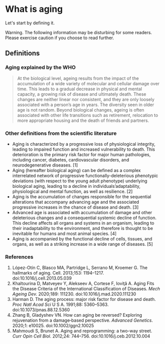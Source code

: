 # What is aging

Let's start by defining it. 

Warning. The following information may be disturbing for some readers. Please exercise caution if you choose to read further.

## Definitions

### Aging explained by the WHO

>At the biological level, ageing results from the impact of the accumulation of a wide variety of molecular and cellular damage over time. This leads to a gradual decrease in physical and mental capacity, a growing risk of disease and ultimately death. These changes are neither linear nor consistent, and they are only loosely associated with a person’s age in years. The diversity seen in older age is not random. Beyond biological changes, ageing is often associated with other life transitions such as retirement, relocation to more appropriate housing and the death of friends and partners.

### Other definitions from the scientific literature

- Aging is characterized by a progressive loss of physiological integrity, leading to impaired function and increased vulnerability to death. This deterioration is the primary risk factor for major human pathologies, including cancer, diabetes, cardiovascular disorders, and neurodegenerative diseases. [1]
- Aging (hereafter biological aging) can be defined as a complex interrelated network of progressive functionally-deleterious phenotypic deviations (with respect to the young adult phenotype) underlying biological aging, leading to a decline in individuals’adaptability, physiological and mental function, as well as resilience. [2]
- Aging is the accumulation of changes responsible for the sequential alterations that accompany advancing age and the associated progressive increases in the chance of disease and death. [3]
- Advanced age is associated with accumulation of damage and other deleterious changes and a consequential systemic decline of function. This decline affects all organs and systems in an organism, leading to their inadaptability to the environment, and therefore is thought to be inevitable for humans and most animal species. [4]
- Aging is accompanied by the functional decline of cells, tissues, and organs, as well as a striking increase in a wide range of diseases. [5]

### References

1. 	López-Otín C, Blasco MA, Partridge L, Serrano M, Kroemer G. The hallmarks of aging. Cell. 2013;153: 1194–1217. doi:10.1016/j.cell.2013.05.039
2. 	Khaltourina D, Matveyev Y, Alekseev A, Cortese F, Ioviţă A. Aging Fits the Disease Criteria of the International Classification of Diseases. _Mech Ageing Dev._ 2020;189: 111230. doi:10.1016/j.mad.2020.111230
3. 	Harman D. The aging process: major risk factor for disease and death. _Proc Natl Acad Sci_ U S A. 1991;88: 5360–5363. doi:10.1073/pnas.88.12.5360
4. 	Zhang B, Gladyshev VN. How can aging be reversed? Exploring rejuvenation from a damage‐based perspective. _Advanced Genetics_. 2020;1: e10025. doi:10.1002/ggn2.10025
5. 	Mahmoudi S, Brunet A. Aging and reprogramming: a two-way street. _Curr Opin Cell Biol_. 2012;24: 744–756. doi:10.1016/j.ceb.2012.10.004
